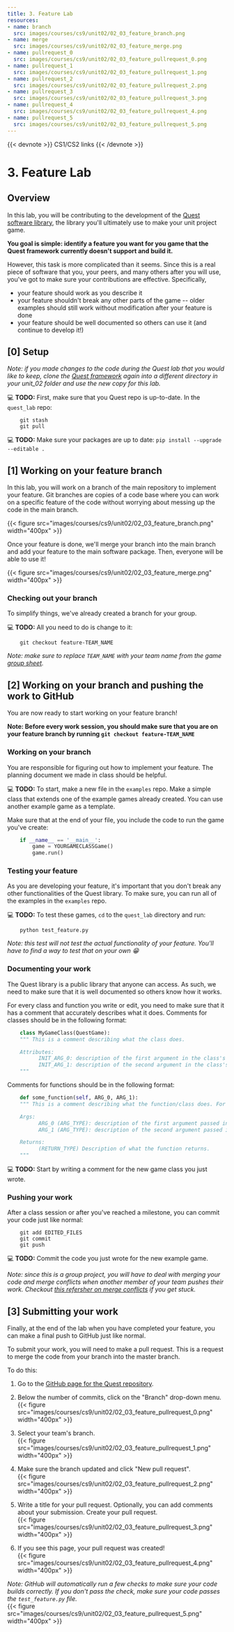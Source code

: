 ```yaml
---
title: 3. Feature Lab
resources:
- name: branch
  src: images/courses/cs9/unit02/02_03_feature_branch.png
- name: merge
  src: images/courses/cs9/unit02/02_03_feature_merge.png
- name: pullrequest_0
  src: images/courses/cs9/unit02/02_03_feature_pullrequest_0.png
- name: pullrequest_1
  src: images/courses/cs9/unit02/02_03_feature_pullrequest_1.png
- name: pullrequest_2
  src: images/courses/cs9/unit02/02_03_feature_pullrequest_2.png
- name: pullrequest_3
  src: images/courses/cs9/unit02/02_03_feature_pullrequest_3.png
- name: pullrequest_4
  src: images/courses/cs9/unit02/02_03_feature_pullrequest_4.png
- name: pullrequest_5
  src: images/courses/cs9/unit02/02_03_feature_pullrequest_5.png
---
```

{{< devnote >}}
CS1/CS2 links
{{< /devnote >}}

# 3. Feature Lab

## Overview
In this lab, you will be contributing to the development of the [Quest software library](https://github.com/the-isf-academy/quest), the library you'll ultimately use to make your unit project game.

**You goal is simple: identify a feature you want for you game that the Quest framework currently doesn't support and build it.**

However, this task is more complicated than it seems. Since this is a real piece of software that you, your peers, and many others after you will use, you've got to make sure your contributions are effective. Specifically,

* your feature should work as you describe it
* your feature shouldn't break any other parts of the game -- older examples should still work without modification after your feature is done
* your feature should be well documented so others can use it (and continue to develop it!)

## [0] Setup

*Note: if you made changes to the code during the Quest lab that you would like to keep, clone the [Quest framework](https://github.com/the-isf-academy/quest) again into a different directory in your unit_02 folder and use the new copy for this lab.*

💻 **TODO:** First, make sure that you Quest repo is up-to-date. In the `quest_lab` repo:

```shell
    git stash
    git pull
```
💻 **TODO:** Make sure your packages are up to date: `pip install --upgrade --editable .`

## [1]  Working on your feature branch
In this lab, you will work on a branch of the main repository to implement your feature. Git branches are copies of a code base where you can work on a specific feature of the code without worrying about messing up the code in the main branch.

{{< figure src="images/courses/cs9/unit02/02_03_feature_branch.png" width="400px" >}}

Once your feature is done, we'll merge your branch into the main branch and add your feature to the main software package. Then, everyone will be able to use it!

{{< figure src="images/courses/cs9/unit02/02_03_feature_merge.png" width="400px" >}}

### Checking out your branch
To simplify things, we've already created a branch for your group.

💻 **TODO:** All you need to do is change to it:

```shell
    git checkout feature-TEAM_NAME
```
*Note: make sure to replace `TEAM_NAME` with your team name from the game [group sheet](https://docs.google.com/spreadsheets/d/18igzTD_URXydP3qj0P6kn1ExIAmTWcdMxn9phfgk-K8/edit?usp=sharing).*

## [2] Working on your branch and pushing the work to GitHub
You are now ready to start working on your feature branch!

**Note: Before every work session, you should make sure that you are on your feature branch by running `git checkout feature-TEAM_NAME`**

### Working on your branch
You are responsible for figuring out how to implement your feature. The planning document we made in class should be helpful.

💻 **TODO:** To start, make a new file in the `examples` repo. Make a simple class that extends one of the example games already created. You can use another example game as a template.

Make sure that at the end of your file, you include the code to run the game you've create:

```python
    if __name__ == '__main__':
        game = YOURGAMECLASSGame()
        game.run()
```
### Testing your feature
As you are developing your feature, it's important that you don't break any other functionalities of the Quest library. To make sure, you can run all of the examples in the `examples` repo.

💻 **TODO:** To test these games, `cd` to the `quest_lab` directory and run:

```shell
    python test_feature.py
```
*Note: this test will not test the actual functionality of your feature. You'll have to find a way to test that on your own 😁*

### Documenting your work
The Quest library is a public library that anyone can access. As such, we need to make sure that it is well documented so others know how it works.

For every class and function you write or edit, you need to make sure that it has a comment that accurately describes what it does. Comments for classes should be in the following format:

```python
    class MyGameClass(QuestGame):
    """ This is a comment describing what the class does.

    Attributes:
          INIT_ARG_0: description of the first argument in the class's __init__() function
          INIT_ARG_1: description of the second argument in the class's __init__() function
    """
```
Comments for functions should be in the following format:

```python
    def some_function(self, ARG_0, ARG_1):
    """ This is a comment describing what the function/class does. For functions, you also need the Args and Returns field below.

    Args:
          ARG_0 (ARG_TYPE): description of the first argument passed into the function
          ARG_1 (ARG_TYPE): description of the second argument passed into the function

    Returns:
          (RETURN_TYPE) Description of what the function returns.
    """
```
💻 **TODO:** Start by writing a comment for the new game class you just wrote.

### Pushing your work

After a class session or after you've reached a milestone, you can commit your code just like normal:

```shell
    git add EDITED_FILES
    git commit
    git push
```
💻 **TODO:** Commit the code you just wrote for the new example game.

*Note: since this is a group project, you will have to deal with merging your code and merge conflicts when another member of your team pushes their work. Checkout [this refersher on merge conflicts](https://help.github.com/en/github/collaborating-with-issues-and-pull-requests/resolving-a-merge-conflict-using-the-command-line) if you get stuck.*

## [3] Submitting your work
Finally, at the end of the lab when you have completed your feature, you can make a final push to GitHub just like normal.

To submit your work, you will need to make a pull request. This is a request to merge the code from your branch into the master branch.

To do this:

1. Go to the [GitHub page for the Quest repository](https://github.com/the-isf-academy/quest).
1. Below the number of commits, click on the "Branch" drop-down menu.<br>
{{< figure src="images/courses/cs9/unit02/02_03_feature_pullrequest_0.png" width="400px" >}}

1. Select your team's branch.<br>
{{< figure src="images/courses/cs9/unit02/02_03_feature_pullrequest_1.png" width="400px" >}}

1. Make sure the branch updated and click "New pull request".<br>
{{< figure src="images/courses/cs9/unit02/02_03_feature_pullrequest_2.png" width="400px" >}}

1. Write a title for your pull request. Optionally, you can add comments about your submission. Create your pull request.<br>
{{< figure src="images/courses/cs9/unit02/02_03_feature_pullrequest_3.png" width="400px" >}}

1. If you see this page, your pull request was created!<br>
{{< figure src="images/courses/cs9/unit02/02_03_feature_pullrequest_4.png" width="400px" >}}

*Note: GitHub will automatically run a few checks to make sure your code builds correctly. If you don't pass the check, make sure your code passes the `test_feature.py` file.*<br>
{{< figure src="images/courses/cs9/unit02/02_03_feature_pullrequest_5.png" width="400px" >}}
